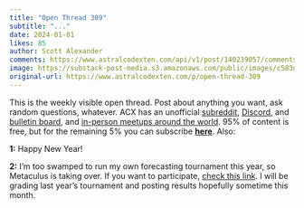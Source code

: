 ```yaml
---
title: "Open Thread 309"
subtitle: "..."
date: 2024-01-01
likes: 85
author: Scott Alexander
comments: https://www.astralcodexten.com/api/v1/post/140239057/comments?&all_comments=true
image: https://substack-post-media.s3.amazonaws.com/public/images/c583df7d-781b-460f-a587-2aa3b14f43f0_251x255.png
original-url: https://www.astralcodexten.com/p/open-thread-309
---
```

This is the weekly visible open thread. Post about anything you want, ask random questions, whatever. ACX has an unofficial [subreddit](https://www.reddit.com/r/slatestarcodex/), [Discord](https://discord.gg/RTKtdut), and [bulletin board](https://www.datasecretslox.com/index.php), and [in-person meetups around the world](https://www.lesswrong.com/community?filters%5B0%5D=SSC). 95% of content is free, but for the remaining 5% you can subscribe **[here](https://astralcodexten.substack.com/subscribe?)**. Also:

**1:** Happy New Year!

**2:** I’m too swamped to run my own forecasting tournament this year, so Metaculus is taking over. If you want to participate, [check this link](https://www.metaculus.com/tournament/ACX2024/?has_group=false&project=2844&order_by=-activity). I will be grading last year’s tournament and posting results hopefully sometime this month.
